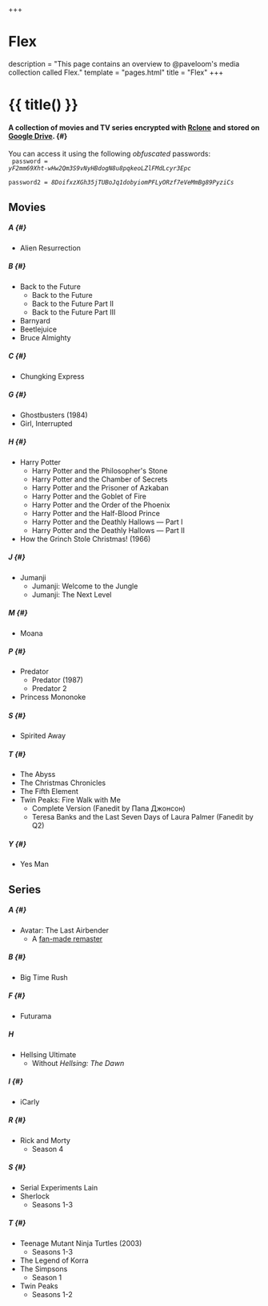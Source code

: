+++
# Flex
description = "This page contains an overview to @paveloom's media collection called Flex."
template = "pages.html"
title = "Flex"
+++

# {{ title() }}
#### A collection of movies and TV series encrypted with [Rclone](https://rclone.org) and stored on [Google Drive](https://drive.google.com/drive/folders/1HIa7kt2RWpxU2cosdmNks1amEp2B75LO?usp=sharing). {#}

You can access it using the following *obfuscated* passwords:<br>
<code>
  password = *yF2mm69Xht-wHw2Qm3S9vNyHBdogN8u8pqkeoLZlFMdLcyr3Epc*<br>
  password2 = *8DoifxzXGh35jTUBoJq1dobyiomPFLyORzf7eVeMmBg89PyziCs*
</code>

## Movies

##### A {#}
- Alien Resurrection

##### B {#}
- Back to the Future
  - Back to the Future
  - Back to the Future Part II
  - Back to the Future Part III
- Barnyard
- Beetlejuice
- Bruce Almighty

##### C {#}
- Chungking Express

##### G {#}
- Ghostbusters (1984)
- Girl, Interrupted

##### H {#}
- Harry Potter
  - Harry Potter and the Philosopher's Stone
  - Harry Potter and the Chamber of Secrets
  - Harry Potter and the Prisoner of Azkaban
  - Harry Potter and the Goblet of Fire
  - Harry Potter and the Order of the Phoenix
  - Harry Potter and the Half-Blood Prince
  - Harry Potter and the Deathly Hallows — Part I
  - Harry Potter and the Deathly Hallows — Part II
- How the Grinch Stole Christmas! (1966)

##### J {#}
- Jumanji
  - Jumanji: Welcome to the Jungle
  - Jumanji: The Next Level

##### M {#}
- Moana

##### P {#}
- Predator
  - Predator (1987)
  - Predator 2
- Princess Mononoke

##### S {#}
- Spirited Away

##### T {#}
- The Abyss
- The Christmas Chronicles
- The Fifth Element
- Twin Peaks: Fire Walk with Me
  - Complete Version (Fanedit by Папа Джонсон)
  - Teresa Banks and the Last Seven Days of Laura Palmer (Fanedit by Q2)

##### Y {#}
- Yes Man

## Series

##### A {#}
- Avatar: The Last Airbender
  - A [fan-made remaster](https://www.reddit.com/r/RemasteringATLA/comments/5hr9w2/atla_remastered_in_1080p")

##### B {#}
- Big Time Rush

##### F {#}
- Futurama

##### H
- Hellsing Ultimate
  - Without *Hellsing: The Dawn*

##### I {#}
- iCarly

##### R {#}
- Rick and Morty
  - Season 4

##### S {#}
- Serial Experiments Lain
- Sherlock
  - Seasons 1-3

##### T {#}
- Teenage Mutant Ninja Turtles (2003)
  - Seasons 1-3
- The Legend of Korra
- The Simpsons
  - Season 1
- Twin Peaks
  - Seasons 1-2
